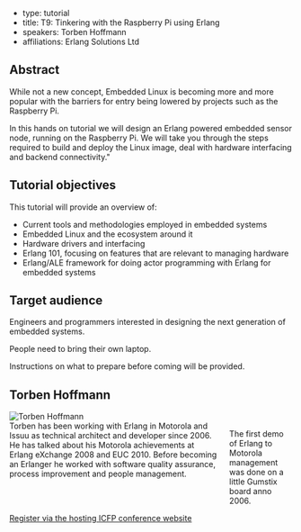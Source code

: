 - type: tutorial
- title: T9: Tinkering with the Raspberry Pi using Erlang
- speakers: Torben Hoffmann 
- affiliations: Erlang Solutions Ltd 


## Abstract
While not a new concept, Embedded Linux is becoming more and more
popular with the barriers for entry being lowered by projects such as
the Raspberry Pi.

In this hands on tutorial we will design an Erlang powered embedded
sensor node, running on the Raspberry Pi. We will take you through the
steps required to build and deploy the Linux image, deal with hardware
interfacing and backend connectivity."

## Tutorial objectives
This tutorial will provide an overview of:

* Current tools and methodologies employed in embedded systems
* Embedded Linux and the ecosystem around it
* Hardware drivers and interfacing
* Erlang 101, focusing on features that are relevant to managing hardware
* Erlang/ALE framework for doing actor programming with Erlang for embedded systems

## Target audience
Engineers and programmers interested in designing the next generation
of embedded systems.

People need to bring their own laptop.

Instructions on what to prepare before coming will be provided.


## Torben Hoffmann 
<div class="row" media:type="text/omd">

<div class="medium-4 columns">
<img src="img/torben-hoffmann.jpg" alt="Torben Hoffmann"></img>
</div>

<div class="medium-8 columns" media:type="text/omd">
Torben has been working with Erlang in Motorola and
Issuu as technical architect and developer since 2006. He has talked
about his Motorola achievements at Erlang eXchange 2008 and EUC 2010.
Before becoming an Erlanger he worked with software quality assurance,
process improvement and people management.

The first demo of Erlang to Motorola management was done on a little
Gumstix board anno 2006.
</div>

</div>
<a style="width: 100%; margin-top: 2em;" href="https://regmaster4.com/2014conf/ICFP14/register.php" class="button radius">Register via the hosting ICFP conference website</a>
